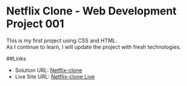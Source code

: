 # Netflix Clone - Web Development Project 001

This is my first project using CSS and HTML. <br>
As I continue to learn, I will update the project with fresh technologies.

##Links
- Solution URL: [Netflix-clone](https://github.com/Shoaib-Bin-Rashid/Netflix-clone.git)
- Live Site URL: [Netflix-clone Live](https://shoaib-bin-rashid.github.io/Netflix-clone/)
